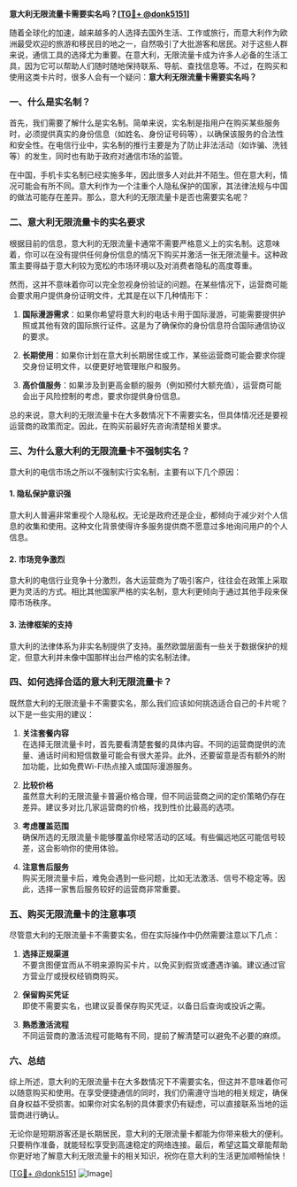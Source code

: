 **意大利无限流量卡需要实名吗？[[TG💪+ @donk5151](https://t.me/s/donk5151)]**

随着全球化的加速，越来越多的人选择去国外生活、工作或旅行，而意大利作为欧洲最受欢迎的旅游和移民目的地之一，自然吸引了大批游客和居民。对于这些人群来说，通信工具的选择尤为重要。在意大利，无限流量卡成为许多人必备的生活工具，因为它可以帮助人们随时随地保持联系、导航、查找信息等。不过，在购买和使用这类卡片时，很多人会有一个疑问：**意大利无限流量卡需要实名吗？**

### 一、什么是实名制？

首先，我们需要了解什么是实名制。简单来说，实名制是指用户在购买某些服务时，必须提供真实的身份信息（如姓名、身份证号码等），以确保该服务的合法性和安全性。在电信行业中，实名制的推行主要是为了防止非法活动（如诈骗、洗钱等）的发生，同时也有助于政府对通信市场的监管。

在中国，手机卡实名制已经实施多年，因此很多人对此并不陌生。但在意大利，情况可能会有所不同。意大利作为一个注重个人隐私保护的国家，其法律法规与中国的做法可能存在差异。那么，意大利的无限流量卡是否也需要实名呢？

### 二、意大利无限流量卡的实名要求

根据目前的信息，意大利的无限流量卡通常不需要严格意义上的实名制。这意味着，你可以在没有提供任何身份信息的情况下购买并激活一张无限流量卡。这种政策主要得益于意大利较为宽松的市场环境以及对消费者隐私的高度尊重。

然而，这并不意味着你可以完全忽视身份验证的问题。在某些情况下，运营商可能会要求用户提供身份证明文件，尤其是在以下几种情形下：

1. **国际漫游需求**：如果你希望将意大利的电话卡用于国际漫游，可能需要提供护照或其他有效的国际旅行证件。这是为了确保你的身份信息符合国际通信协议的要求。
   
2. **长期使用**：如果你计划在意大利长期居住或工作，某些运营商可能会要求你提交身份证明文件，以便更好地管理账户和服务。

3. **高价值服务**：如果涉及到更高金额的服务（例如预付大额充值），运营商可能会出于风险控制的考虑，要求你提供身份信息。

总的来说，意大利的无限流量卡在大多数情况下不需要实名，但具体情况还是要视运营商的政策而定。因此，在购买前最好先咨询清楚相关要求。

### 三、为什么意大利的无限流量卡不强制实名？

意大利的电信市场之所以不强制实行实名制，主要有以下几个原因：

#### 1. **隐私保护意识强**
意大利人普遍非常重视个人隐私权。无论是政府还是企业，都倾向于减少对个人信息的收集和使用。这种文化背景使得许多服务提供商不愿意过多地询问用户的个人信息。

#### 2. **市场竞争激烈**
意大利的电信行业竞争十分激烈，各大运营商为了吸引客户，往往会在政策上采取更为灵活的方式。相比其他国家严格的实名制，意大利更倾向于通过其他手段来保障市场秩序。

#### 3. **法律框架的支持**
意大利的法律体系为非实名制提供了支持。虽然欧盟层面有一些关于数据保护的规定，但意大利并未像中国那样出台严格的实名制法律。

### 四、如何选择合适的意大利无限流量卡？

既然意大利的无限流量卡不需要实名，那么我们应该如何挑选适合自己的卡片呢？以下是一些实用的建议：

1. **关注套餐内容**  
   在选择无限流量卡时，首先要看清楚套餐的具体内容。不同的运营商提供的流量、通话时间和短信数量可能会有很大差异。此外，还要留意是否有额外的附加功能，比如免费Wi-Fi热点接入或国际漫游服务。

2. **比较价格**  
   虽然意大利的无限流量卡普遍价格合理，但不同运营商之间的定价策略仍存在差异。建议多对比几家运营商的价格，找到性价比最高的选项。

3. **考虑覆盖范围**  
   确保所选的无限流量卡能够覆盖你经常活动的区域。有些偏远地区可能信号较差，这会影响你的使用体验。

4. **注意售后服务**  
   购买无限流量卡后，难免会遇到一些问题，比如无法激活、信号不稳定等。因此，选择一家售后服务较好的运营商非常重要。

### 五、购买无限流量卡的注意事项

尽管意大利的无限流量卡不需要实名，但在实际操作中仍然需要注意以下几点：

1. **选择正规渠道**  
   不要贪图便宜而从不明来源购买卡片，以免买到假货或遭遇诈骗。建议通过官方营业厅或授权经销商购买。

2. **保留购买凭证**  
   即使不需要实名，也建议妥善保存购买凭证，以备日后查询或投诉之需。

3. **熟悉激活流程**  
   不同运营商的激活流程可能略有不同，提前了解清楚可以避免不必要的麻烦。

### 六、总结

综上所述，意大利的无限流量卡在大多数情况下不需要实名，但这并不意味着你可以随意购买和使用。在享受便捷通信的同时，我们仍需遵守当地的相关规定，确保自身权益不受损害。如果你对实名制的具体要求仍有疑虑，可以直接联系当地的运营商进行确认。

无论你是短期游客还是长期居民，意大利的无限流量卡都能为你带来极大的便利。只要稍作准备，就能轻松享受到高速稳定的网络连接。最后，希望这篇文章能帮助你更好地了解意大利无限流量卡的相关知识，祝你在意大利的生活更加顺畅愉快！

[[TG💪+ @donk5151](https://t.me/s/donk5151) ![Image](https://i.postimg.cc/rwNCRYN7/Snipaste-2025-04-30-17-27-05.png)]